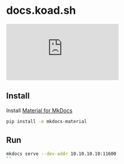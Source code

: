 # docs.koad.sh

[![Matrix](https://img.shields.io/matrix/documentation:koad.sh?label=documentation:koad.sh&logo=matrix&server_fqdn=matrix.koad.sh)](https://matrix.to/#/#documentation:koad.sh?via=koad.sh)


## Install

Install [Material for MkDocs](https://squidfunk.github.io/mkdocs-material)
```bash
pip install -e mkdocs-material
```

## Run

```bash
mkdocs serve --dev-addr 10.10.10.10:11600
``
